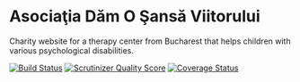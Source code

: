 Asociaţia Dăm O Şansă Viitorului
================================

Charity website for a therapy center from Bucharest that helps children with various psychological disabilities.

[![Build Status](https://travis-ci.org/globesoft/dam-o-sansa-viitorului.png?branch=master)](https://travis-ci.org/globesoft/dam-o-sansa-viitorului)
[![Scrutinizer Quality Score](https://scrutinizer-ci.com/g/globesoft/dam-o-sansa-viitorului/badges/quality-score.png?s=55b182c01cce56faa43b8d34fb05670bf2e39e37)](https://scrutinizer-ci.com/g/globesoft/dam-o-sansa-viitorului/)
[![Coverage Status](https://coveralls.io/repos/globesoft/dam-o-sansa-viitorului/badge.png)](https://coveralls.io/r/globesoft/dam-o-sansa-viitorului)